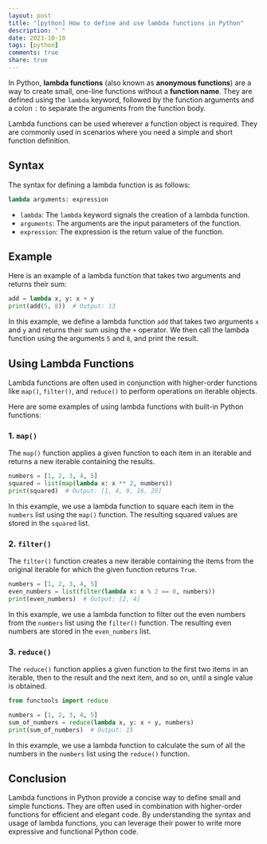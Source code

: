 ```yaml
---
layout: post
title: "[python] How to define and use lambda functions in Python"
description: " "
date: 2023-10-10
tags: [python]
comments: true
share: true
---
```


In Python, **lambda functions** (also known as **anonymous functions**) are a way to create small, one-line functions without a **function name**. They are defined using the `lambda` keyword, followed by the function arguments and a colon `:` to separate the arguments from the function body. 

Lambda functions can be used wherever a function object is required. They are commonly used in scenarios where you need a simple and short function definition. 

## Syntax
The syntax for defining a lambda function is as follows:

```python
lambda arguments: expression
```

- `lambda`: The `lambda` keyword signals the creation of a lambda function.
- `arguments`: The arguments are the input parameters of the function.
- `expression`: The expression is the return value of the function.

## Example

Here is an example of a lambda function that takes two arguments and returns their sum:

```python
add = lambda x, y: x + y
print(add(5, 8))  # Output: 13
```

In this example, we define a lambda function `add` that takes two arguments `x` and `y` and returns their sum using the `+` operator. We then call the lambda function using the arguments `5` and `8`, and print the result.

## Using Lambda Functions

Lambda functions are often used in conjunction with higher-order functions like `map()`, `filter()`, and `reduce()` to perform operations on iterable objects.

Here are some examples of using lambda functions with built-in Python functions:

### 1. `map()`

The `map()` function applies a given function to each item in an iterable and returns a new iterable containing the results.

```python
numbers = [1, 2, 3, 4, 5]
squared = list(map(lambda x: x ** 2, numbers))
print(squared)  # Output: [1, 4, 9, 16, 25]
```

In this example, we use a lambda function to square each item in the `numbers` list using the `map()` function. The resulting squared values are stored in the `squared` list.

### 2. `filter()`

The `filter()` function creates a new iterable containing the items from the original iterable for which the given function returns `True`.

```python
numbers = [1, 2, 3, 4, 5]
even_numbers = list(filter(lambda x: x % 2 == 0, numbers))
print(even_numbers)  # Output: [2, 4]
```

In this example, we use a lambda function to filter out the even numbers from the `numbers` list using the `filter()` function. The resulting even numbers are stored in the `even_numbers` list.

### 3. `reduce()`

The `reduce()` function applies a given function to the first two items in an iterable, then to the result and the next item, and so on, until a single value is obtained.

```python
from functools import reduce

numbers = [1, 2, 3, 4, 5]
sum_of_numbers = reduce(lambda x, y: x + y, numbers)
print(sum_of_numbers)  # Output: 15
```

In this example, we use a lambda function to calculate the sum of all the numbers in the `numbers` list using the `reduce()` function.

## Conclusion

Lambda functions in Python provide a concise way to define small and simple functions. They are often used in combination with higher-order functions for efficient and elegant code. By understanding the syntax and usage of lambda functions, you can leverage their power to write more expressive and functional Python code.